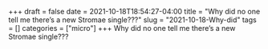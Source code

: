 +++draft = falsedate = 2021-10-18T18:54:27-04:00title = "Why did no one tell me there’s a new Stromae single???"slug = "2021-10-18-Why-did"tags = []categories = ["micro"]+++Why did no one tell me there’s a new Stromae single???